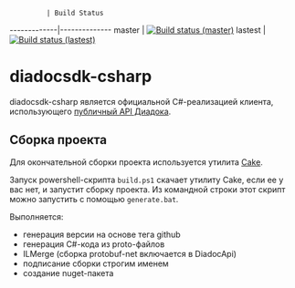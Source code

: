              | Build Status
-------------|--------------
master       | [![Build status (master)](https://ci.appveyor.com/api/projects/status/mfypanwf6t25akud/branch/master?svg=true)](https://ci.appveyor.com/project/halex2005/diadocsdk-csharp/branch/master)
lastest      | [![Build status (lastest)](https://ci.appveyor.com/api/projects/status/mfypanwf6t25akud?svg=true)](https://ci.appveyor.com/project/halex2005/diadocsdk-csharp)

# diadocsdk-csharp

diadocsdk-csharp является официальной C#-реализацией клиента, использующего [публичный API Диадока](http://api-docs.diadoc.ru/).

## Сборка проекта

Для окончательной сборки проекта используется утилита [Cake](http://cakebuild.net/).

Запуск powershell-скрипта `build.ps1` скачает утилиту Cake, если ее у вас нет, и запустит сборку проекта.
Из командной строки этот скрипт можно запустить с помощью `generate.bat`.

Выполняется:

- генерация версии на основе тега github
- генерация C#-кода из proto-файлов
- ILMerge (сборка protobuf-net включается в DiadocApi)
- подписание сборки строгим именем
- создание nuget-пакета
